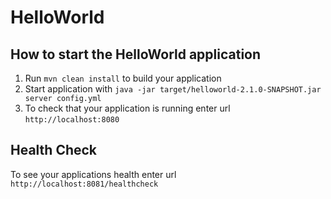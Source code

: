 # HelloWorld

How to start the HelloWorld application
---

1. Run `mvn clean install` to build your application
1. Start application with `java -jar target/helloworld-2.1.0-SNAPSHOT.jar server config.yml`
1. To check that your application is running enter url `http://localhost:8080`

Health Check
---

To see your applications health enter url `http://localhost:8081/healthcheck`
